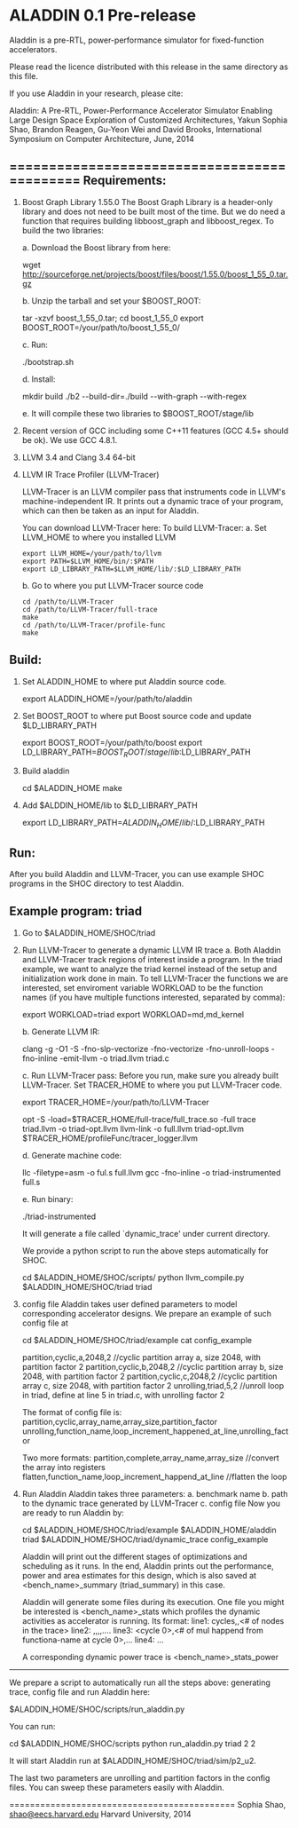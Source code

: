 ALADDIN 0.1 Pre-release
============================================
Aladdin is a pre-RTL, power-performance simulator for fixed-function
accelerators. 

Please read the licence distributed with this release in the same directory as
this file. 

If you use Aladdin in your research, please cite:

Aladdin: A Pre-RTL, Power-Performance Accelerator Simulator Enabling Large
Design Space Exploration of Customized Architectures,
Yakun Sophia Shao, Brandon Reagen, Gu-Yeon Wei and David Brooks, 
International Symposium on Computer Architecture, June, 2014

============================================
Requirements:
-------------------
  1. Boost Graph Library 1.55.0
     The Boost Graph Library is a header-only library and does not need to be
     built most of the time. But we do need a function that requires building
     libboost_graph and libboost_regex. To build the two libraries:

     a. Download the Boost library from here:
     
        wget http://sourceforge.net/projects/boost/files/boost/1.55.0/boost_1_55_0.tar.gz

     b. Unzip the tarball and set your $BOOST_ROOT: 
        
        tar -xzvf boost_1_55_0.tar; cd boost_1_55_0
        export BOOST_ROOT=/your/path/to/boost_1_55_0/
     
     c. Run:
        
        ./bootstrap.sh

     d. Install:
        
        mkdir build
        ./b2 --build-dir=./build --with-graph --with-regex

     e. It will compile these two libraries to $BOOST_ROOT/stage/lib

  2. Recent version of GCC including some C++11 features (GCC 4.5+ should be ok).
     We use GCC 4.8.1.
  3. LLVM 3.4 and Clang 3.4 64-bit
  4. LLVM IR Trace Profiler (LLVM-Tracer)

     LLVM-Tracer is an LLVM compiler pass that instruments code in LLVM's 
     machine-independent IR. It prints out a dynamic trace of your program, which can
     then be taken as an input for Aladdin. 

     You can download LLVM-Tracer here: 
     To build LLVM-Tracer:
     a. Set LLVM_HOME to where you installed LLVM

         export LLVM_HOME=/your/path/to/llvm
         export PATH=$LLVM_HOME/bin/:$PATH
         export LD_LIBRARY_PATH=$LLVM_HOME/lib/:$LD_LIBRARY_PATH

     b. Go to where you put LLVM-Tracer source code

         cd /path/to/LLVM-Tracer
         cd /path/to/LLVM-Tracer/full-trace
         make
         cd /path/to/LLVM-Tracer/profile-func
         make

Build:
------
  1. Set ALADDIN_HOME to where put Aladdin source code. 
    
     export ALADDIN_HOME=/your/path/to/aladdin

  2. Set BOOST_ROOT to where put Boost source code and update $LD_LIBRARY_PATH
     
     export BOOST_ROOT=/your/path/to/boost
     export LD_LIBRARY_PATH=$BOOST_ROOT/stage/lib:$LD_LIBRARY_PATH

  3. Build aladdin
     
     cd $ALADDIN_HOME
     make

  4. Add $ALDDIN_HOME/lib to $LD_LIBRARY_PATH
     
     export LD_LIBRARY_PATH=$ALADDIN_HOME/lib/:$LD_LIBRARY_PATH
    

Run:
----
After you build Aladdin and LLVM-Tracer, you can use example SHOC programs in the SHOC
directory to test Aladdin. 

Example program: triad
----------------------
  1. Go to $ALADDIN_HOME/SHOC/triad
  2. Run LLVM-Tracer to generate a dynamic LLVM IR trace
     a. Both Aladdin and LLVM-Tracer track regions of interest inside a program. In the
        triad example, we want to analyze the triad kernel instead of the setup
        and initialization work done in main. To tell LLVM-Tracer the functions we are
        interested, set enviroment variable WORKLOAD to be the function names (if you have multiple functions interested, separated by comma):
        
        export WORKLOAD=triad
        export WORKLOAD=md,md_kernel
     
     b. Generate LLVM IR:

        clang -g -O1 -S -fno-slp-vectorize -fno-vectorize -fno-unroll-loops -fno-inline -emit-llvm -o triad.llvm triad.c
     
     c. Run LLVM-Tracer pass:
        Before you run, make sure you already built LLVM-Tracer. 
        Set TRACER_HOME to where you put LLVM-Tracer code.
        
        export TRACER_HOME=/your/path/to/LLVM-Tracer
        
        opt -S -load=$TRACER_HOME/full-trace/full_trace.so -full trace triad.llvm -o triad-opt.llvm
        llvm-link -o full.llvm triad-opt.llvm $TRACER_HOME/profileFunc/tracer_logger.llvm
     
     d. Generate machine code:
     
        llc -filetype=asm -o ful.s full.llvm
        gcc -fno-inline -o triad-instrumented full.s
     
     e. Run binary:
        
        ./triad-instrumented
        
        It will generate a file called `dynamic_trace' under current directory. 
  
     We provide a python script to run the above steps automatically for SHOC. 
        
        cd $ALADDIN_HOME/SHOC/scripts/
        python llvm_compile.py $ALADDIN_HOME/SHOC/triad triad
  
  3. config file
     Aladdin takes user defined parameters to model corresponding accelerator
     designs. We prepare an example of such config file at 
     
     cd $ALADDIN_HOME/SHOC/triad/example
     cat config_example

     partition,cyclic,a,2048,2  //cyclic partition array a, size 2048, with partition factor 2
     partition,cyclic,b,2048,2  //cyclic partition array b, size 2048, with partition factor 2
     partition,cyclic,c,2048,2  //cyclic partition array c, size 2048, with partition factor 2
     unrolling,triad,5,2        //unroll loop in triad, define at line 5 in triad.c, with unrolling factor 2

     The format of config file is:
     partition,cyclic,array_name,array_size,partition_factor
     unrolling,function_name,loop_increment_happened_at_line,unrolling_factor
     
     Two more formats:
     partition,complete,array_name,array_size //convert the array into registers
     flatten,function_name,loop_increment_happend_at_line  //flatten the loop
    
  4. Run Aladdin
     Aladdin takes three parameters: 
       a. benchmark name
       b. path to the dynamic trace generated by LLVM-Tracer
       c. config file
     Now you are ready to run Aladdin by:

     cd $ALADDIN_HOME/SHOC/triad/example
     $ALADDIN_HOME/aladdin triad $ALADDIN_HOME/SHOC/triad/dynamic_trace config_example

     Aladdin will print out the different stages of optimizations and scheduling as
     it runs. In the end, Aladdin prints out the performance, power and area
     estimates for this design, which is also saved at <bench_name>_summary
     (triad_summary) in this case. 

     Aladdin will generate some files during its execution. One file you might
     be interested is 
       <bench_name>_stats
     which profiles the dynamic activities as accelerator is running. Its format:
     line1: cycles,<cycle count>,<# of nodes in the trace>
     line2: <cycle count>,<function-name-mul>,<function-name-add>,<each-partitioned-array>,....
     line3: <cycle 0>,<# of mul happend from functiona-name at cycle 0>,...
     line4: ...
     
     A corresponding dynamic power trace is 
       <bench_name>_stats_power
  
----------------------
  We prepare a script to automatically run all the steps above: generating
  trace, config file and run Aladdin here: 
  
  $ALADDIN_HOME/SHOC/scripts/run_aladdin.py

  You can run:
  
  cd $ALADDIN_HOME/SHOC/scripts
  python run_aladdin.py triad 2 2

  It will start Aladdin run at $ALADDIN_HOME/SHOC/triad/sim/p2_u2. 

  The last two parameters are unrolling and partition factors in the config
  files. You can sweep these parameters easily with Aladdin. 
       
============================================
Sophia Shao,
shao@eecs.harvard.edu
Harvard University, 2014
